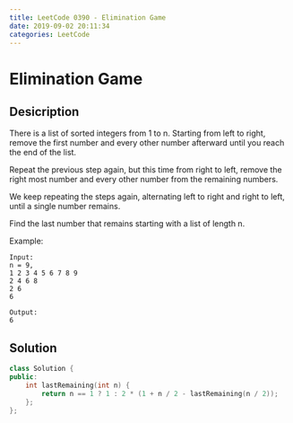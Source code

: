 ```yaml
---
title: LeetCode 0390 - Elimination Game
date: 2019-09-02 20:11:34
categories: LeetCode
---
```

# Elimination Game

<!--more-->

## Desicription

There is a list of sorted integers from 1 to n. Starting from left to right, remove the first number and every other number afterward until you reach the end of the list.

Repeat the previous step again, but this time from right to left, remove the right most number and every other number from the remaining numbers.

We keep repeating the steps again, alternating left to right and right to left, until a single number remains.

Find the last number that remains starting with a list of length n.

Example:

```
Input:
n = 9,
1 2 3 4 5 6 7 8 9
2 4 6 8
2 6
6

Output:
6
```

## Solution

```cpp
class Solution {
public:
    int lastRemaining(int n) {
        return n == 1 ? 1 : 2 * (1 + n / 2 - lastRemaining(n / 2));
    };
};
```